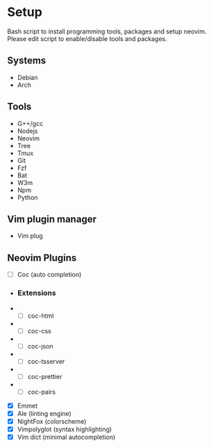 # Setup
Bash script to install programming tools, packages and setup neovim.
Please edit script to enable/disable tools and packages.
## Systems
- Debian
- Arch

## Tools
- G++/gcc
- Nodejs
- Neovim
- Tree
- Tmux
- Git
- Fzf
- Bat
- W3m
- Npm
- Python

## Vim plugin manager
- Vim plug

## Neovim Plugins
- [ ] Coc (auto completion)
- ### Extensions
- - [ ] coc-html
- - [ ] coc-css
- - [ ] coc-json
- - [ ] coc-tsserver
- - [ ] coc-prettier
- - [ ] coc-pairs
- [x] Emmet
- [x] Ale (linting engine)
- [x] NightFox (colorscheme)
- [x] Vimpolyglot (syntax highlighting)
- [x] Vim dict (minimal autocompletion)
